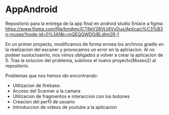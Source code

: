 # AppAndroid
Repositorio para la entrega de la app final en android studio
Enlace a figma: https://www.figma.com/file/bmAmcICT6eV28VLt4VvDus/Aplicaci%C3%B3n-museo?node-id=0%3A1&t=mQEQQWDGjBLdIm2R-1

En un primer proyecto, modificamos de forma erroea los archivos gradle en la realizacion del escaner y provocamos un error en la aplciacion.
Al no podeer suolucioanrlo, nos vimos obligados a volver a crear la aplicacion de 0.
Tras la solucion del problema, subimos el nuevo proyecto(Museo2) al repositorio.

Problemas que nos hemos ido encontrando:
  - Utilizacion de firebase.
  - Acceso del Scanner a la camara
  - Utilizacion de fragmentos e interaccion con los botones
  - Creacion del perfil de usuario
  - Introduccion de videos de youtube a la aplicacion 
